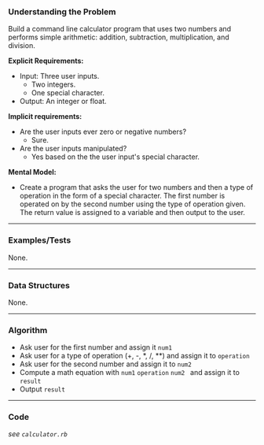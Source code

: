 ### Understanding the Problem
Build a command line calculator program that uses two numbers and performs simple arithmetic: addition, subtraction, multiplication, and division.


**Explicit Requirements:**

- Input: Three user inputs.
  - Two integers.
  - One special character.
- Output: An integer or float.

**Implicit requirements:**

- Are the user inputs ever zero or negative numbers?
    - Sure.
- Are the user inputs manipulated?
    - Yes based on the the user input's special character.

**Mental Model:**

- Create a program that asks the user for two numbers and then a type of operation in the form of a special character.  The first number is operated on by the second number using the type of operation given.  The return value is assigned to a variable and then output to the user.

---
### Examples/Tests
None.

---
### Data Structures
None.

---
### Algorithm
- Ask user for the first number and assign it `num1`
- Ask user for a type of operation (+, -, *, /, **) and assign it to `operation`
- Ask user for the second number and assign it to `num2`
- Compute a math equation with `num1` `operation` `num2 ` and assign it to `result`
- Output `result`

---
### Code
*see `calculator.rb`*
  